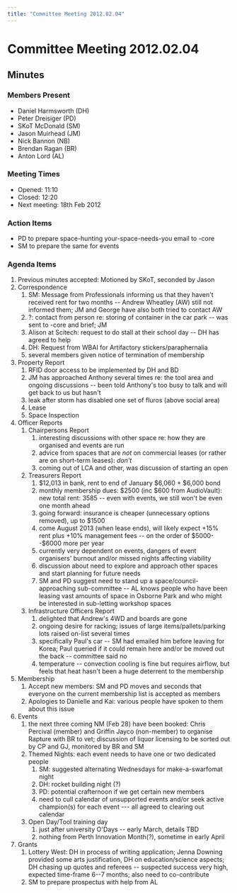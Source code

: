 ```yaml
---
title: "Committee Meeting 2012.02.04"
---
```

# Committee Meeting 2012.02.04

## Minutes

### Members Present

-   Daniel Harmsworth (DH)
-   Peter Dreisiger (PD)
-   SKoT McDonald (SM)
-   Jason Muirhead (JM)
-   Nick Bannon (NB)
-   Brendan Ragan (BR)
-   Anton Lord (AL)

### Meeting Times

-   Opened: 11:10
-   Closed: 12:20
-   Next meeting: 18th Feb 2012

### Action Items

-   PD to prepare space-hunting your-space-needs-you email to -core
-   SM to prepare the same for events

### Agenda Items

1.  Previous minutes accepted: Motioned by SKoT, seconded by Jason
2.  Correspondence
    1.  SM: Message from Professionals informing us that they haven't received rent for two months -- Andrew Wheatley (AW) still not informed them; JM and George have also both tried to contact AW
    2.  ?: contact from person re: storing of container in the car park -- was sent to -core and brief; JM
    3.  Alison at Scitech: request to do stall at their school day -- DH has agreed to help
    4.  DH: Request from WBAI for Artifactory stickers/paraphernalia
    5.  several members given notice of termination of membership
3.  Property Report
    1.  RFID door access to be implemented by DH and BD
    2.  JM has approached Anthony several times re: the tool area and ongoing discussions -- been told Anthony's too busy to talk and will get back to us but hasn't
    3.  leak after storm has disabled one set of fluros (above social area)
    4.  Lease
    5.  Space Inspection
4.  Officer Reports
    1.  Chairpersons Report
        1.  interesting discussions with other space re: how they are organised and events are run
        2.  advice from spaces that are *not* on commercial leases (or rather are on short-term leases): *don't*
        3.  coming out of LCA and other, was discussion of starting an open
    2.  Treasurers Report
        1.  \$12,013 in bank, rent to end of January \$6,060 + \$6,000 bond
        2.  monthly membership dues: \$2500 (inc \$600 from AudioVault): new total rent: 3585 -- even with events, we still won't be even one month ahead
        3.  going forward: insurance is cheaper (unnecessary options removed), up to \$1500
        4.  come August 2013 (when lease ends), will likely expect +15% rent plus +10% management fees -- on the order of \$5000--\$6000 more per year
        5.  currently very dependent on events, dangers of event organisers' burnout and/or missed nights affecting viability
        6.  discussion about need to explore and approach other spaces and start planning for future needs
        7.  SM and PD suggest need to stand up a space/council-approaching sub-committee -- AL knows people who have been leasing vast amounts of space in Osborne Park and who might be interested in sub-letting workshop spaces
    3.  Infrastructure Officers Report
        1.  delighted that Andrew's 4WD and boards are gone
        2.  ongoing desire for racking; issues of large items/pallets/parking lots raised on-list several times
        3.  specifically Paul's car -- SM had emailed him before leaving for Korea; Paul queried if it could remain here and/or be moved out the back -- committee said no
        4.  temperature -- convection cooling is fine but requires airflow, but feels that heat hasn't been a huge deterrent to the membership
5.  Membership
    1.  Accept new members: SM and PD moves and seconds that everyone on the current membership list is accepted as members
    2.  Apologies to Danielle and Kai: various people have spoken to them about this issue
6.  Events
    1.  the next three coming NM (Feb 28) have been booked: Chris Percival (member) and Griffin Jayco (non-member) to organise Rapture with BR to vet; discussion of liquor licensing to be sorted out by CP and GJ, monitored by BR and SM
    2.  Themed Nights: each event needs to have one or two dedicated people
        1.  SM: suggested alternating Wednesdays for make-a-swarfomat night
        2.  DH: rocket building night (?)
        3.  PD: potential crafternoon if we get certain new members
        4.  need to cull calendar of unsupported events and/or seek active champion(s) for each event --- all agreed to clearing out calendar
    3.  Open Day/Tool training day
        1.  just after university O'Days -- early March, details TBD
        2.  nothing from Perth Innovation Month(?), sometime in early April
7.  Grants
    1.  Lottery West: DH in process of writing application; Jenna Downing provided some arts justification, DH on education/science aspects; DH chasing up quotes and referees -- suspected success very high, expected time-frame 6--7 months; also need to co-contribute
    2.  SM to prepare prospectus with help from AL
